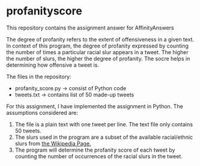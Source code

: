 # profanityscore
This repository contains the assignment answer for AffinityAnswers

The degree of profanity refers to the extent of offensiveness in a given text. In context of this program, the degree of profanity expressed by counting the number of times a particular racial slur appears in a tweet. The higher the number of slurs, the higher the degree of profanity. The socre helps in determining how offensive a tweet is. 


The files in the repository:
- profanity_score.py -> consist of Python code
- tweets.txt -> contains list of 50 made-up tweets

For this assignment, I have implemented the assignment in Python.
The assumptions considered are:
1. The file is a plain text with one tweet per line. The text file only contains 50 tweets.
2. The slurs used in the program are a subset of the available racial/ethnic slurs from [the Wikipedia Page.](https://en.wikipedia.org/wiki/List_of_ethnic_slurs)
3. The program will determine the profanity score of each tweet by counting the number of occurrences of the racial slurs in the tweet.
